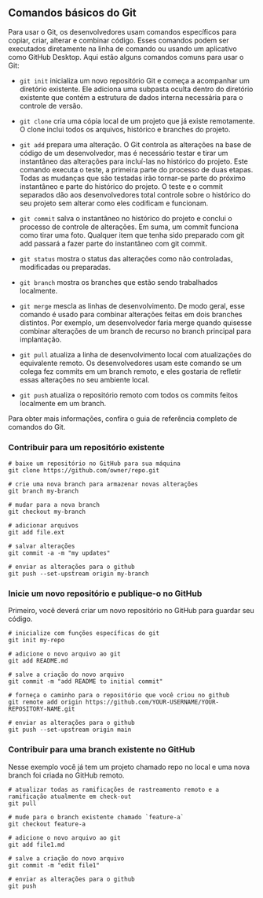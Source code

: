 ## Comandos básicos do Git

Para usar o Git, os desenvolvedores usam comandos específicos para copiar, criar, alterar e combinar código. Esses comandos podem ser executados diretamente na linha de comando ou usando um aplicativo como GitHub Desktop. Aqui estão alguns comandos comuns para usar o Git:

- `git init` inicializa um novo repositório Git e começa a acompanhar um diretório existente. Ele adiciona uma subpasta oculta dentro do diretório existente que contém a estrutura de dados interna necessária para o controle de versão.

- `git clone` cria uma cópia local de um projeto que já existe remotamente. O clone inclui todos os arquivos, histórico e branches do projeto.

- `git add` prepara uma alteração. O Git controla as alterações na base de código de um desenvolvedor, mas é necessário testar e tirar um instantâneo das alterações para incluí-las no histórico do projeto. Este comando executa o teste, a primeira parte do processo de duas etapas. Todas as mudanças que são testadas irão tornar-se parte do próximo instantâneo e parte do histórico do projeto. O teste e o commit separados dão aos desenvolvedores total controle sobre o histórico do seu projeto sem alterar como eles codificam e funcionam.

- `git commit` salva o instantâneo no histórico do projeto e conclui o processo de controle de alterações. Em suma, um commit funciona como tirar uma foto. Qualquer item que tenha sido preparado com git add passará a fazer parte do instantâneo com git commit.

- `git status` mostra o status das alterações como não controladas, modificadas ou preparadas.

- `git branch` mostra os branches que estão sendo trabalhados localmente.

- `git merge` mescla as linhas de desenvolvimento. De modo geral, esse comando é usado para combinar alterações feitas em dois branches distintos. Por exemplo, um desenvolvedor faria merge quando quisesse combinar alterações de um branch de recurso no branch principal para implantação.

- `git pull` atualiza a linha de desenvolvimento local com atualizações do equivalente remoto. Os desenvolvedores usam este comando se um colega fez commits em um branch remoto, e eles gostaria de refletir essas alterações no seu ambiente local.

- `git push` atualiza o repositório remoto com todos os commits feitos localmente em um branch.

Para obter mais informações, confira o guia de referência completo de comandos do Git.

### Contribuir para um repositório existente
```
# baixe um repositório no GitHub para sua máquina
git clone https://github.com/owner/repo.git

# crie uma nova branch para armazenar novas alterações
git branch my-branch

# mudar para a nova branch
git checkout my-branch

# adicionar arquivos
git add file.ext

# salvar alterações
git commit -a -m "my updates"

# enviar as alterações para o github
git push --set-upstream origin my-branch
```

### Inicie um novo repositório e publique-o no GitHub
Primeiro, você deverá criar um novo repositório no GitHub para guardar seu código.
```
# inicialize com funções específicas do git
git init my-repo

# adicione o novo arquivo ao git
git add README.md

# salve a criação do novo arquivo
git commit -m "add README to initial commit"

# forneça o caminho para o repositório que você criou no github
git remote add origin https://github.com/YOUR-USERNAME/YOUR-REPOSITORY-NAME.git

# enviar as alterações para o github
git push --set-upstream origin main
```

### Contribuir para uma branch existente no GitHub
Nesse exemplo você já tem um projeto chamado repo no local e uma nova branch foi criada no GitHub remoto.
```
# atualizar todas as ramificações de rastreamento remoto e a ramificação atualmente em check-out
git pull

# mude para o branch existente chamado `feature-a`
git checkout feature-a

# adicione o novo arquivo ao git
git add file1.md

# salve a criação do novo arquivo
git commit -m "edit file1"

# enviar as alterações para o github
git push
```
